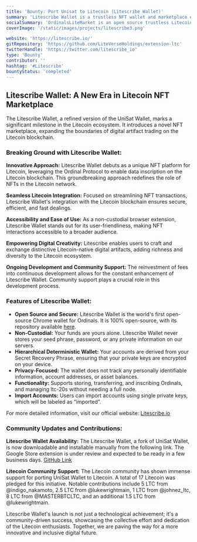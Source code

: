 ```yaml
---
title: 'Bounty: Port Unisat to Litecoin (Litescribe Wallet)'
summary: 'Litescribe Wallet is a trustless NFT wallet and marketplace extension for the Litecoin blockchain, enabling easy creation and trade of Litecoin-native digital artifacts without requiring a full node. It is user-friendly and continuously developed through reinvested fees, promoting the growth of Litecoin NFTs.'
socialSummary: 'OrdinalsLiteMarket is an open source trustless Litecoin NFT marketplace based on partially signed litecoin transactions'
coverImage: '/static/images/projects/litescribe3.png'

website: 'https://litescribe.io/'
gitRepository: 'https://github.com/LiteVerseHoldings/extension-ltc'
twitterHandle: 'https://twitter.com/litescribe_io'
type: 'Bounty'
contributor: ''
hashtag: '#Litescribe'
bountyStatus: 'completed'
---
```


## Litescribe Wallet: A New Era in Litecoin NFT Marketplace

The Litescribe Wallet, a refined version of the UniSat Wallet, marks a significant milestone in the Litecoin ecosystem. It introduces a novel NFT marketplace, expanding the boundaries of digital artifact trading on the Litecoin blockchain.

### Breaking Ground with Litescribe Wallet:

**Innovative Approach:** Litescribe Wallet debuts as a unique NFT platform for Litecoin, leveraging the Ordinal Protocol to enable data inscription on the Litecoin blockchain. This groundbreaking approach redefines the role of NFTs in the Litecoin network.

**Seamless Litecoin Integration:** Focused on streamlining NFT transactions, Litescribe Wallet's integration with the Litecoin blockchain ensures secure, efficient, and fast dealings.

**Accessibility and Ease of Use:** As a non-custodial browser extension, Litescribe Wallet stands out for its user-friendliness, making NFT interactions accessible to a broader audience.

**Empowering Digital Creativity:** Litescribe enables users to craft and exchange distinctive Litecoin-native digital artifacts, adding richness and diversity to the Litecoin ecosystem.

**Ongoing Development and Community Support:** The reinvestment of fees into continuous development allows for the constant enhancement of Litescribe Wallet. Community support plays a crucial role in this development process.

### Features of Litescribe Wallet:

- **Open Source and Secure:** Litescribe Wallet is the world's first open-source Chrome wallet for Ordinals. It is 100% open-source, with its repository available [here](https://github.com/LiteVerseHoldings/extension-ltc).
- **Non-Custodial:** Your funds are yours alone. Litescribe Wallet never stores your seed phrase, password, or any private information on our servers.
- **Hierarchical Deterministic Wallet:** Your accounts are derived from your Secret Recovery Phrase, ensuring that your private keys are encrypted on your device.
- **Privacy-Focused:** The wallet does not track any personally identifiable information, account addresses, or asset balances.
- **Functionality:** Supports storing, transferring, and inscribing Ordinals, and managing ltc-20s without needing a full node.
- **Import Accounts:** Users can import accounts using single private keys, which will be labeled as “imported”.

For more detailed information, visit our official website: [Litescribe.io](https://litescribe.io/)

### Community Updates and Contributions:

**Litescribe Wallet Availability:** The Litescribe Wallet, a fork of UniSat Wallet, is now downloadable and installable manually from the following link. The Google Store extension is under review and expected to be ready in a few business days. [GitHub Link](github.com/ynohtna92/exte…)

**Litecoin Community Support:** The Litecoin community has shown immense support for porting UniSat Wallet to Litecoin. A total of 17 Litecoin was pledged for this initiative. Notable contributions include 5 LTC from @indigo_nakamoto, 2.5 LTC from @lukewrightmain, 1 LTC from @johnez_ltc, 8 LTC from @MASTERBTCLTC, and an additional 1.5 LTC from @lukewrightmain.

Litescribe Wallet's launch is not just a technological achievement; it's a community-driven success, showcasing the collective effort and dedication of the Litecoin enthusiasts. Together, we are paving the way for a more innovative and inclusive digital future.
